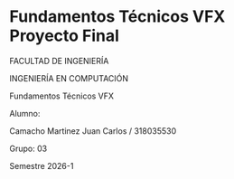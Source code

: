 # Fundamentos Técnicos VFX Proyecto Final

FACULTAD DE INGENIERÍA

INGENIERÍA EN COMPUTACIÓN

Fundamentos Técnicos VFX

Alumno:

Camacho Martinez Juan Carlos / 318035530

Grupo: 03

Semestre 2026-1

